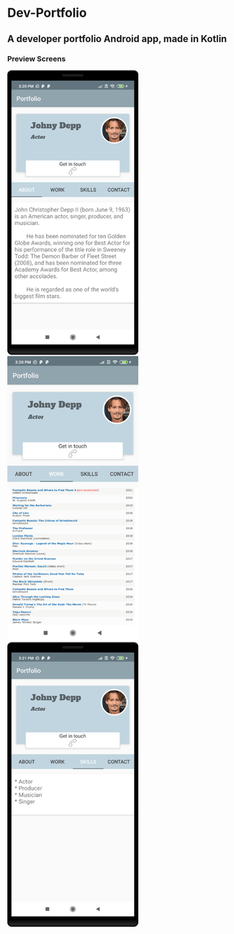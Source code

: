 # Dev-Portfolio
## A developer portfolio Android app, made in Kotlin

### Preview Screens


<p float="left">
<img src="./DeveloperPortfolio/screenshots/preview1.png" width="300" height="650">

<img src="./DeveloperPortfolio/screenshots/preview2.png" width="300" height="650">

<img src="./DeveloperPortfolio/screenshots/preview3.png" width="300" height="650">
</p>

